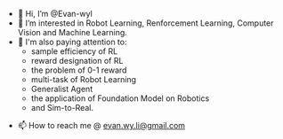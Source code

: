 - 👋 Hi, I’m @Evan-wyl
- 👀 I’m interested in Robot Learning, Renforcement Learning, Computer Vision and Machine Learning.
- 🌱 I'm also paying attention to:
  - sample efficiency of RL
  - reward designation of RL
  - the problem of 0-1 reward
  - multi-task of Robot Learning
  - Generalist Agent
  - the application of Foundation Model on Robotics
  - and Sim-to-Real.
<!-- - 💞️ I’m looking to collaborate on ... -->
- 📫 How to reach me @ evan.wy.li@gmail.com

<!---
Evan-wyl/Evan-wyl is a ✨ special ✨ repository because its `README.md` (this file) appears on your GitHub profile.
You can click the Preview link to take a look at your changes.
--->
